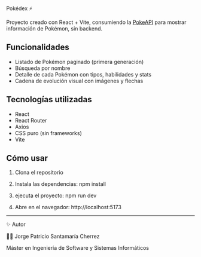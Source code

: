 Pokédex ⚡️

Proyecto creado con React + Vite, consumiendo la [PokeAPI](https://pokeapi.co/) para mostrar información de Pokémon, sin backend.

## Funcionalidades
- Listado de Pokémon paginado (primera generación)  
- Búsqueda por nombre  
- Detalle de cada Pokémon con tipos, habilidades y stats  
- Cadena de evolución visual con imágenes y flechas  

## Tecnologías utilizadas
- React  
- React Router  
- Axios  
- CSS puro (sin frameworks)  
- Vite  

## Cómo usar
1. Clona el repositorio
   
2. Instala las dependencias: npm install
  
3. ejecuta el proyecto: npm run dev
   
4. Abre en el navegador: http://localhost:5173

---

✨ Autor

👨‍💻 Jorge Patricio Santamaría Cherrez

Máster en Ingeniería de Software y Sistemas Informáticos

